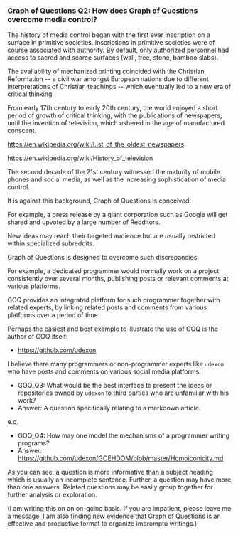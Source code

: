### Graph of Questions Q2: How does Graph of Questions overcome media control?

The history of media control began with the first ever inscription on a surface in primitive societies. Inscriptions in primitive societies were of course associated with authority. By default, only authorized personnel had access to sacred and scarce surfaces (wall, tree, stone, bamboo slabs).

The availability of mechanized printing coincided with the Christian Reformation -- a civil war amongst European nations due to different interpretations of Christian teachings -- which eventually led to a new era of critical thinking.

From early 17th century to early 20th century, the world enjoyed a short period of growth of critical thinking, with the publications of newspapers, until the invention of television, which ushered in the age of manufactured conscent.

https://en.wikipedia.org/wiki/List_of_the_oldest_newspapers

https://en.wikipedia.org/wiki/History_of_television

The second decade of the 21st century witnessed the maturity of mobile phones and social media, as well as the increasing sophistication of media control.

It is against this background, Graph of Questions is conceived.

For example, a press release by a giant corporation such as Google will get shared and upvoted by a large number of Redditors. 

New ideas may reach their targeted audience but are usually restricted within specialized subreddits. 

Graph of Questions is designed to overcome such discrepancies.

For example, a dedicated programmer would normally work on a project consistently over several months, publishing posts or relevant comments at various platforms.

GOQ provides an integrated platform for such programmer together with related experts, by linking related posts and comments from various platforms over a period of time. 

Perhaps the easiest and best example to illustrate the use of GOQ is the author of GOQ itself:

- https://github.com/udexon

I believe there many programmers or non-programmer experts like `udexon` who have posts and comments on various social media platforms.

- GOQ_Q3: What would be the best interface to present the ideas or repositories owned by `udexon` to  third parties who are unfamiliar with his work?
- Answer: A question specifically relating to a markdown article.

e.g. 

- GOQ_Q4: How may one model the mechanisms of a programmer writing programs?
- Answer: https://github.com/udexon/GOEHDOM/blob/master/Homoiconicity.md

As you can see, a question is more informative than a subject heading which is usually an incomplete sentence. Further, a question may have more than one answers. Related questions may be easily group together for further analysis or exploration.




(I am writing this on an on-going basis. If you are impatient, please leave me a message. I am also finding new evidence that Graph of Questions is an effective and productive format to organize impromptu writings.)
